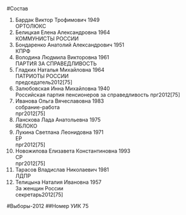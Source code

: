 #Состав
1. Бардак Виктор Трофимович 1949   
    ОРТОЛЮКС
2. Белицкая Елена Александровна 1964   
    КОММУНИСТЫ РОССИИ
3. Бондаренко Анатолий Александрович 1951   
    КПРФ
4. Володина Людмила Викторовна 1961   
    ПАРТИЯ ЗА СПРАВЕДЛИВОСТЬ
5. Гладких Наталья Михайловна 1964   
    ПАТРИОТЫ РОССИИ     
    председатель2012[75]
6. Залюбовская Инна Михайловна 1940   
    Российская партия пенсионеров за справедливость
    прг2012[75]
7. Иванова Ольга Вячеславовна 1983   
    собрание-работа     
    прг2012[75]
8. Ланскова Лада Анатольевна 1975   
    ЯБЛОКО
9. Лукина Светлана Леонидовна 1971   
    ЕР      
    прг2012[75]
10. Новожилова Елизавета Константиновна 1993   
    СР      
    прг2012[75]
11. Тарасов Владислав Николаевич 1981   
    ЛДПР
12. Телицына Наталия Ивановна 1957   
    За женщин России        
    секретарь2012[75]

#Выборы-2012
##Номер УИК
75
